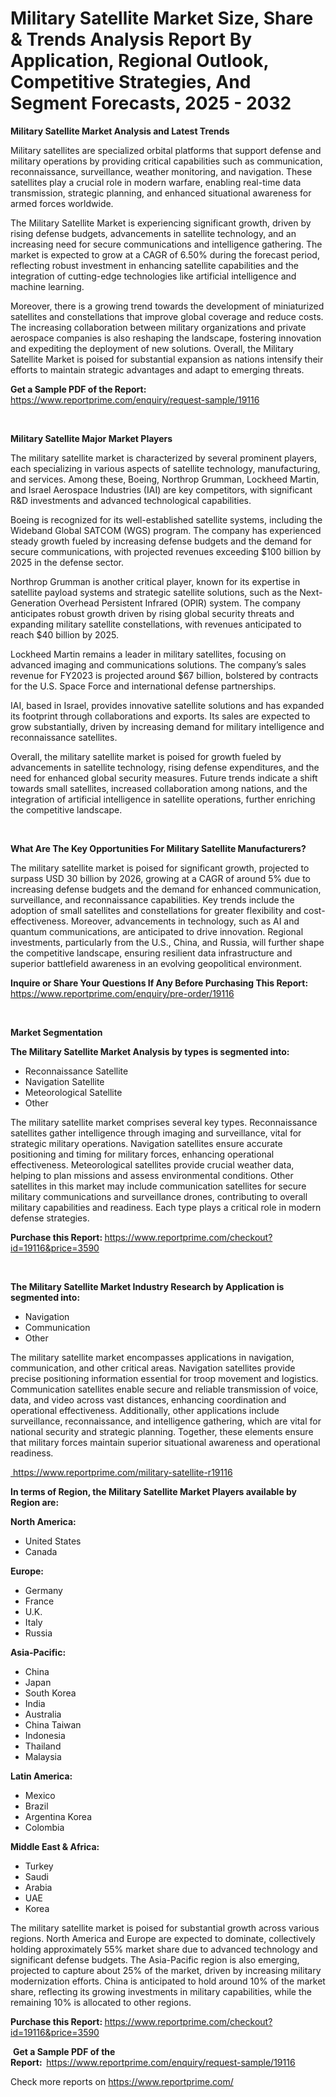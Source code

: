 <p><h1>Military Satellite Market Size, Share & Trends Analysis Report By Application, Regional Outlook, Competitive Strategies, And Segment Forecasts, 2025 - 2032</h1></p><p><strong>Military Satellite Market Analysis and Latest Trends</strong></p>
<p><p>Military satellites are specialized orbital platforms that support defense and military operations by providing critical capabilities such as communication, reconnaissance, surveillance, weather monitoring, and navigation. These satellites play a crucial role in modern warfare, enabling real-time data transmission, strategic planning, and enhanced situational awareness for armed forces worldwide.</p><p>The Military Satellite Market is experiencing significant growth, driven by rising defense budgets, advancements in satellite technology, and an increasing need for secure communications and intelligence gathering. The market is expected to grow at a CAGR of 6.50% during the forecast period, reflecting robust investment in enhancing satellite capabilities and the integration of cutting-edge technologies like artificial intelligence and machine learning.</p><p>Moreover, there is a growing trend towards the development of miniaturized satellites and constellations that improve global coverage and reduce costs. The increasing collaboration between military organizations and private aerospace companies is also reshaping the landscape, fostering innovation and expediting the deployment of new solutions. Overall, the Military Satellite Market is poised for substantial expansion as nations intensify their efforts to maintain strategic advantages and adapt to emerging threats.</p></p>
<p><strong>Get a Sample PDF of the Report:&nbsp;</strong> <a href="https://www.reportprime.com/enquiry/request-sample/19116?utm_campaign=3029&utm_medium=2&utm_source=Github&utm_content=ia&utm_term=19032025&utm_id=military-satellite">https://www.reportprime.com/enquiry/request-sample/19116</a></p>
<p>&nbsp;</p>
<p><strong>Military Satellite Major Market Players</strong></p>
<p><p>The military satellite market is characterized by several prominent players, each specializing in various aspects of satellite technology, manufacturing, and services. Among these, Boeing, Northrop Grumman, Lockheed Martin, and Israel Aerospace Industries (IAI) are key competitors, with significant R&D investments and advanced technological capabilities. </p><p>Boeing is recognized for its well-established satellite systems, including the Wideband Global SATCOM (WGS) program. The company has experienced steady growth fueled by increasing defense budgets and the demand for secure communications, with projected revenues exceeding $100 billion by 2025 in the defense sector.</p><p>Northrop Grumman is another critical player, known for its expertise in satellite payload systems and strategic satellite solutions, such as the Next-Generation Overhead Persistent Infrared (OPIR) system. The company anticipates robust growth driven by rising global security threats and expanding military satellite constellations, with revenues anticipated to reach $40 billion by 2025.</p><p>Lockheed Martin remains a leader in military satellites, focusing on advanced imaging and communications solutions. The company’s sales revenue for FY2023 is projected around $67 billion, bolstered by contracts for the U.S. Space Force and international defense partnerships.</p><p>IAI, based in Israel, provides innovative satellite solutions and has expanded its footprint through collaborations and exports. Its sales are expected to grow substantially, driven by increasing demand for military intelligence and reconnaissance satellites.</p><p>Overall, the military satellite market is poised for growth fueled by advancements in satellite technology, rising defense expenditures, and the need for enhanced global security measures. Future trends indicate a shift towards small satellites, increased collaboration among nations, and the integration of artificial intelligence in satellite operations, further enriching the competitive landscape.</p></p>
<p>&nbsp;</p>
<p><strong>What Are The Key Opportunities For Military Satellite Manufacturers?</strong></p>
<p><p>The military satellite market is poised for significant growth, projected to surpass USD 30 billion by 2026, growing at a CAGR of around 5% due to increasing defense budgets and the demand for enhanced communication, surveillance, and reconnaissance capabilities. Key trends include the adoption of small satellites and constellations for greater flexibility and cost-effectiveness. Moreover, advancements in technology, such as AI and quantum communications, are anticipated to drive innovation. Regional investments, particularly from the U.S., China, and Russia, will further shape the competitive landscape, ensuring resilient data infrastructure and superior battlefield awareness in an evolving geopolitical environment.</p></p>
<p><strong>Inquire or Share Your Questions If Any Before Purchasing This Report:</strong> <a href="https://www.reportprime.com/enquiry/pre-order/19116?utm_campaign=3029&utm_medium=2&utm_source=Github&utm_content=ia&utm_term=19032025&utm_id=military-satellite">https://www.reportprime.com/enquiry/pre-order/19116</a></p>
<p>&nbsp;</p>
<p><strong>Market Segmentation</strong></p>
<p><strong>The Military Satellite Market Analysis by types is segmented into:</strong></p>
<p><ul><li>Reconnaissance Satellite</li><li>Navigation Satellite</li><li>Meteorological Satellite</li><li>Other</li></ul></p>
<p><p>The military satellite market comprises several key types. Reconnaissance satellites gather intelligence through imaging and surveillance, vital for strategic military operations. Navigation satellites ensure accurate positioning and timing for military forces, enhancing operational effectiveness. Meteorological satellites provide crucial weather data, helping to plan missions and assess environmental conditions. Other satellites in this market may include communication satellites for secure military communications and surveillance drones, contributing to overall military capabilities and readiness. Each type plays a critical role in modern defense strategies.</p></p>
<p><strong>Purchase this Report:&nbsp;</strong><a href="https://www.reportprime.com/checkout?id=19116&price=3590&utm_campaign=3029&utm_medium=2&utm_source=Github&utm_content=ia&utm_term=19032025&utm_id=military-satellite">https://www.reportprime.com/checkout?id=19116&price=3590</a></p>
<p>&nbsp;</p>
<p><strong>The Military Satellite Market Industry Research by Application is segmented into:</strong></p>
<p><ul><li>Navigation</li><li>Communication</li><li>Other</li></ul></p>
<p><p>The military satellite market encompasses applications in navigation, communication, and other critical areas. Navigation satellites provide precise positioning information essential for troop movement and logistics. Communication satellites enable secure and reliable transmission of voice, data, and video across vast distances, enhancing coordination and operational effectiveness. Additionally, other applications include surveillance, reconnaissance, and intelligence gathering, which are vital for national security and strategic planning. Together, these elements ensure that military forces maintain superior situational awareness and operational readiness.</p></p>
<p><a href="https://www.reportprime.com/military-satellite-r19116?utm_campaign=3029&utm_medium=2&utm_source=Github&utm_content=ia&utm_term=19032025&utm_id=military-satellite">&nbsp;https://www.reportprime.com/military-satellite-r19116</a></p>
<p><strong>In terms of Region, the Military Satellite Market Players available by Region are:</strong></p>
<p>
    <p> <strong> North America: </strong>
        <ul>
            <li>United States</li>
            <li>Canada</li>
        </ul>
        </p> 
    <p> <strong> Europe: </strong>
        <ul>
            <li>Germany</li>
            <li>France</li>
            <li>U.K.</li>
            <li>Italy</li>
            <li>Russia</li>
        </ul>
        </p> 
    <p> <strong> Asia-Pacific: </strong>
        <ul>
            <li>China</li>
            <li>Japan</li>
            <li>South Korea</li>
            <li>India</li>
            <li>Australia</li>
            <li>China Taiwan</li>
            <li>Indonesia</li>
            <li>Thailand</li>
            <li>Malaysia</li>
        </ul>
        </p> 
    <p> <strong> Latin America: </strong>
        <ul>
            <li>Mexico</li>
            <li>Brazil</li>
            <li>Argentina Korea</li>
            <li>Colombia</li>
        </ul>
        </p> 
    <p> <strong> Middle East & Africa: </strong>
        <ul>
            <li>Turkey</li>
            <li>Saudi</li>
            <li>Arabia</li>
            <li>UAE</li>
            <li>Korea</li>
        </ul>
    </p>
    </p>
<p><p>The military satellite market is poised for substantial growth across various regions. North America and Europe are expected to dominate, collectively holding approximately 55% market share due to advanced technology and significant defense budgets. The Asia-Pacific region is also emerging, projected to capture about 25% of the market, driven by increasing military modernization efforts. China is anticipated to hold around 10% of the market share, reflecting its growing investments in military capabilities, while the remaining 10% is allocated to other regions.</p></p>
<p><strong>Purchase this Report: </strong><a href="https://www.reportprime.com/checkout?id=19116&price=3590&utm_campaign=3029&utm_medium=2&utm_source=Github&utm_content=ia&utm_term=19032025&utm_id=military-satellite">https://www.reportprime.com/checkout?id=19116&price=3590</a></p>
<p>&nbsp;<strong>Get a Sample PDF of the Report:&nbsp;&nbsp;</strong><a href="https://www.reportprime.com/enquiry/request-sample/19116?utm_campaign=3029&utm_medium=2&utm_source=Github&utm_content=ia&utm_term=19032025&utm_id=military-satellite">https://www.reportprime.com/enquiry/request-sample/19116</a></p>
<p><strong></strong></p>
<p>Check more reports on <a href="https://www.reportprime.com/?utm_campaign=3029&utm_medium=2&utm_source=Github&utm_content=ia&utm_term=19032025&utm_id=military-satellite">https://www.reportprime.com/</a></p>
